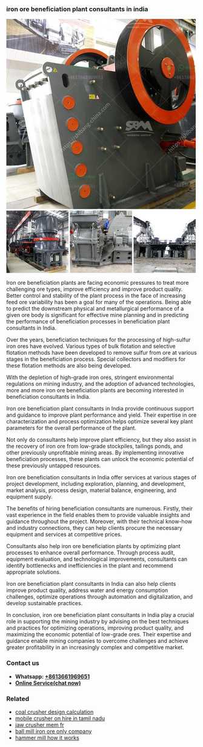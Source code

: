 <h3>iron ore beneficiation plant consultants in india</h3><img src='1708408228.jpg' alt=''><p>Iron ore beneficiation plants are facing economic pressures to treat more challenging ore types, improve efficiency and improve product quality. Better control and stability of the plant process in the face of increasing feed ore variability has been a goal for many of the operations. Being able to predict the downstream physical and metallurgical performance of a given ore body is significant for effective mine planning and in predicting the performance of beneficiation processes in beneficiation plant consultants in India.</p><p>Over the years, beneficiation techniques for the processing of high-sulfur iron ores have evolved. Various types of bulk flotation and selective flotation methods have been developed to remove sulfur from ore at various stages in the beneficiation process. Special collectors and modifiers for these flotation methods are also being developed.</p><p>With the depletion of high-grade iron ores, stringent environmental regulations on mining industry, and the adoption of advanced technologies, more and more iron ore beneficiation plants are becoming interested in beneficiation consultants in India.</p><p>Iron ore beneficiation plant consultants in India provide continuous support and guidance to improve plant performance and yield. Their expertise in ore characterization and process optimization helps optimize several key plant parameters for the overall performance of the plant.</p><p>Not only do consultants help improve plant efficiency, but they also assist in the recovery of iron ore from low-grade stockpiles, tailings ponds, and other previously unprofitable mining areas. By implementing innovative beneficiation processes, these plants can unlock the economic potential of these previously untapped resources.</p><p>Iron ore beneficiation consultants in India offer services at various stages of project development, including exploration, planning, and development, market analysis, process design, material balance, engineering, and equipment supply.</p><p>The benefits of hiring beneficiation consultants are numerous. Firstly, their vast experience in the field enables them to provide valuable insights and guidance throughout the project. Moreover, with their technical know-how and industry connections, they can help clients procure the necessary equipment and services at competitive prices.</p><p>Consultants also help iron ore beneficiation plants by optimizing plant processes to enhance overall performance. Through process audit, equipment evaluation, and technological improvements, consultants can identify bottlenecks and inefficiencies in the plant and recommend appropriate solutions.</p><p>Iron ore beneficiation plant consultants in India can also help clients improve product quality, address water and energy consumption challenges, optimize operations through automation and digitalization, and develop sustainable practices.</p><p>In conclusion, iron ore beneficiation plant consultants in India play a crucial role in supporting the mining industry by advising on the best techniques and practices for optimizing operations, improving product quality, and maximizing the economic potential of low-grade ores. Their expertise and guidance enable mining companies to overcome challenges and achieve greater profitability in an increasingly complex and competitive market.</p><h3>Contact us</h3><ul><li><strong>Whatsapp:&nbsp;<a href="https://wa.me/8613661969651">+8613661969651</a></strong></li><li><a href="https://swt.shibang-china.com/?git&amp;zhl&amp;iron ore beneficiation plant consultants in india"><strong>Online Service(chat now)</strong></a></li></ul><h3>Related</h3><ul><li><a href='coal crusher design calculation.md'>coal crusher design calculation</a></li><li><a href='mobile crusher on hire in tamil nadu.md'>mobile crusher on hire in tamil nadu</a></li><li><a href='jaw crusher mem fr.md'>jaw crusher mem fr</a></li><li><a href='ball mill iron ore only company.md'>ball mill iron ore only company</a></li><li><a href='hammer mill how it works.md'>hammer mill how it works</a></li></ul>